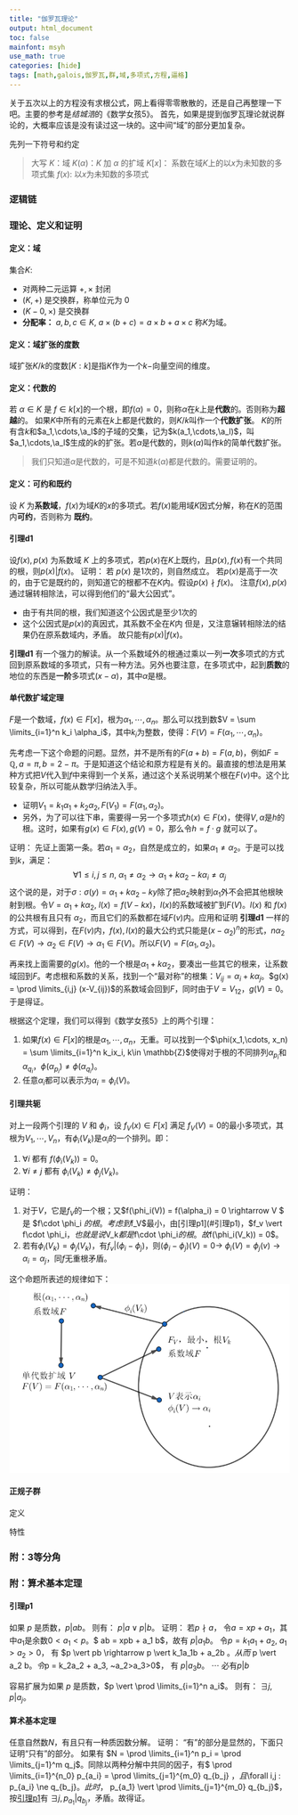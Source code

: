 ```yaml
---
title: "伽罗瓦理论"
output: html_document
toc: false
mainfont: msyh
use_math: true
categories: [hide]
tags: [math,galois,伽罗瓦,群,域,多项式,方程,逼格]
---
```

<meta http-equiv='Content-Type' content='text/html; charset=utf-8' />

关于五次以上的方程没有求根公式，网上看得零零散散的，还是自己再整理一下吧。主要的参考是*结城浩*的《数学女孩5》。
首先，如果是提到伽罗瓦理论就说群论的，大概率应该是没有读过这一块的。这中间“域”的部分更加复杂。

先列一下符号和约定
> 大写 $K$：域
> $K(\alpha)$：$K$ 加 $\alpha$ 的扩域
> $K[x]$： 系数在域$K$上的以$x$为未知数的多项式集
> $f(x)$: 以$x$为未知数的多项式

### 逻辑链


### 理论、定义和证明

#### 定义：域
集合$K$:
* 对两种二元运算 $+, \times$ 封闭
* $(K, +)$ 是交换群，称单位元为 $0$
* $(K-{0}, \times)$ 是交换群
* **分配率：** $a,b,c \in K, ~ a\times (b+c) = a\times b+ a\times c$
称$K$为域。

#### 定义：域扩张的度数
域扩张$K/k$的度数$[K:k]$是指$K$作为一个$k-$向量空间的维度。

#### 定义：代数的
若 $\alpha \in K$ 是 $f \in k[x]$的一个根，即$f(\alpha) = 0$，则称$\alpha$在$k$上是**代数**的。否则称为**超越**的。
如果$K$中所有的元素在$k$上都是代数的，则$K/k$叫作一个**代数扩张**。
$K$的所有含$k$和$a_1,\cdots,\a_l$的子域的交集，记为$k(a_1,\cdots,\a_l)$，叫$a_1,\cdots,\a_l$生成的$k$的扩张。若$\alpha$是代数的，则$k(\alpha)$叫作$k$的简单代数扩张。
> 我们只知道$\alpha$是代数的，可是不知道$k(\alpha)$都是代数的。需要证明的。



#### 定义：可约和既约
设 $K$ 为**系数域**，$f(x)$为域$K$的$x$的多项式。若$f(x)$能用域$K$因式分解，称在$K$的范围内**可约**，否则称为 **既约**。

#### 引理d1
设$f(x), p(x)$ 为系数域 $K$ 上的多项式，若$p(x)$在$K$上既约，且$p(x),f(x)$有一个共同的根，则$p(x) \vert  f(x)$。
证明：
若 $p(x)$ 是$1$次的，则自然成立。 若$p(x)$是高于一次的，由于它是既约的，则知道它的根都不在$K$内。假设$p(x) \nmid f(x)$。
注意$f(x), p(x)$ 通过辗转相除法，可以得到他们的“最大公因式”。
* 由于有共同的根，我们知道这个公因式是至少$1$次的
* 这个公因式是$p(x)$的真因式，其系数不全在$K$内
但是，又注意辗转相除法的结果仍在原系数域内，矛盾。
故只能有$p(x) \vert f(x)$。

**引理d1** 有一个强力的解读。从一个系数域外的根通过乘以一列**一次**多项式的方式回到原系数域的多项式，只有一种方法。另外也要注意，在多项式中，起到**质数**的地位的东西是**一阶**多项式$(x-\alpha)$，其中$\alpha$是根。


#### 单代数扩域定理
$F$是一个数域，$f(x) \in F[x]$，根为$\alpha_1,\cdots,\alpha_n$。那么可以找到数$V = \sum \limits_{i=1}^n k_i \alpha_i$，其中$k_i$为整数，使得：$F(V) = F(\alpha_1,\cdots,\alpha_n)$。

先考虑一下这个命题的问题。显然，并不是所有的$F(a+b) = F(a,b)$，例如$F = \mathbb{Q}, a = \pi, b = 2-\pi$。于是知道这个结论和原方程是有关的。最直接的想法是用某种方式把$V$代入到$f$中来得到一个关系，通过这个关系说明某个根在$F(v)$中。这个比较复杂，所以可能从数学归纳法入手。
* 证明$V_1 =k_1\alpha_1+k_2\alpha_2, F(V_1) = F(\alpha_1,\alpha_2)$。
* 另外，为了可以往下串，需要得一另一个多项式$h(x) \in F(x)$，使得$V,\alpha$是$h$的根。这时，如果有$g(x) \in F(x), g(V) = 0$，那么令$h = f\cdot g$ 就可以了。

证明：
先证上面第一条。若$\alpha_1 = \alpha_2$，自然是成立的，如果$\alpha_1 \ne \alpha_2$。于是可以找到$k$，满足：
$$
\forall 1 \le i,j \le n,~ \alpha_1 \ne \alpha_2 \rightarrow \alpha_1+k\alpha_2-k\alpha_i \ne \alpha_j
$$
这个说的是，对于$\sigma: \sigma(y) = \alpha_1+k\alpha_2-ky$除了把$\alpha_2$映射到$\alpha_1$外不会把其他根映射到根。令$V = \alpha_1+k\alpha_2$, $l(x) = f(V-kx)$，$l(x)$的系数域被扩到$F(V)$。$l(x)$ 和 $f(x)$ 的公共根有且只有 $\alpha_2$，而且它们的系数都在域$F(v)$内。应用和证明 **引理d1** 一样的方式，可以得到，在$F(v)$内，$f(x),l(x)$的最大公约式只能是$(x-\alpha_2)^n$的形式，$n\alpha_2 \in F(V) \rightarrow \alpha_2 \in F(V) \rightarrow \alpha_1 \in F(V)$。所以$F(V) = F(\alpha_1,\alpha_2)$。

再来找上面需要的$g(x)$。他的一个根是$\alpha_1 + k\alpha_2$，要凑出一些其它的根来，让系数域回到$F$。考虑根和系数的关系，找到一个“最对称”的根集：$V_{ij} = \alpha_i + k \alpha_j$。$g(x) = \prod \limits_{i,j} (x-V_{ij})$的系数域会回到$F$，同时由于$V = V_{12}$，$g(V) = 0$。于是得证。

根据这个定理，我们可以得到《数学女孩5》上的两个引理：
1. 如果$f(x)\in F[x]$的根是$\alpha_1,\cdots,\alpha_n$，无重。可以找到一个$\phi(x_1,\cdots, x_n) = \sum \limits_{i=1}^n k_ix_i, k\in \mathbb{Z}$使得对于根的不同排列$\alpha_{p_i}$和$\alpha_{q_i}$，$\phi(\alpha_{p_i}) \ne \phi(\alpha_{q_i})$。
2. 任意$\alpha_i$都可以表示为$\alpha_i = \phi_i(V)$。

#### 引理共轭
对上一段两个引理的 $V$ 和 $\phi_i$，设 $f_V(x) \in F[x]$ 满足 $f_V(V) = 0$的最小多项式，其根为$V_1,\cdots,V_n$，有$\phi_i(V_k)$是$\alpha_i$的一个排列。即：
1. $\forall i$ 都有 $f(\phi_i(V_k)) = 0$。
2. $\forall i\ne j$ 都有 $\phi_i(V_k) \ne \phi_j(V_k)$。

证明：
1. 对于$V$，它是$f_V$的一个根；又$f(\phi_i(V)) = f(\alpha_i) = 0 \rightarrow V $ 是 $f\cdot \phi_i $的根。考虑到$f_V$最小，由[引理p1](#引理p1)，$f_v \vert f\cdot \phi_i$，也就是说$V_k$都是$f\cdot \phi_i$的根。故$f(\phi_i(V_k)) = 0$。
2. 若有$\phi_i(V_k) = \phi_j(V_k)$，有$f_v \vert (\phi_i - \phi_j)$，则$(\phi_i-\phi_j)(V) = 0 \rightarrow ~\phi_i(V) = \phi_j(v) \rightarrow \alpha_i = \alpha_j$，同$f$无重根矛盾。

这个命题所表述的规律如下：
![共轭](./img/1705333120.png)

#### 正规子群
定义

特性

### 附：3等分角

### 附：算术基本定理
#### 引理p1
如果 $p$ 是质数，$p \vert ab$。 则有： $p \vert a \lor p \vert b$。
证明：
若$p \nmid a$， 令$a = xp + a_1$，其中$a_1$是余数$0<a_1<p$。$ ab = xpb + a_1 b$，故有 $p \vert a_1 b$。
令$p = k_1a_1 + a_2, ~a_1>a_2>0$， 有 $p \vert pb \rightarrow p \vert k_1a_1b + a_2b $。从而$ p \vert a_2 b$。
令$p = k_2a_2 + a_3, ~a_2>a_3>0$， 有 $p \vert a_3b$。
$\cdots$
必有$p|b$

容易扩展为如果 $p$ 是质数，$p \vert \prod \limits_{i=1}^n a_i$。 则有： $\exists j, p \vert a_j$。

#### 算术基本定理
任意自然数$N$，有且只有一种质因数分解。
证明：
“有”的部分是显然的，下面只证明“只有”的部分。
如果有 $N = \prod \limits_{i=1}^n p_i = \prod \limits_{j=1}^m q_j$。同除以两种分解中共同的因子，有$ \prod \limits_{i=1}^{n_0} p_{a_i} = \prod \limits_{j=1}^{m_0} q_{b_j} $，且$\forall i,j : p_{a_i} \ne q_{b_j}$。
此时，$ p_{a_1} \vert \prod \limits_{j=1}^{m_0} q_{b_j}$，按[引理p1](#引理p1)有 $\exists j , p_{a_1} \vert q_{b_j}$，矛盾。故得证。
